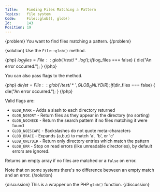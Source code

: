 ```yaml
---
Title:    Finding Files Matching a Pattern
Topics:   file system
Code:     File::glob(), glob()
Id:       143
Position: 19
---
```


{problem}
You want to find files matching a pattern.
{/problem}

{solution}
Use the `File::glob()` method.

{php}
$log_files = File::glob('/test/*.log');
if ($log_files === false)
{
    die("An error occurred.");
}
{/php}

You can also pass flags to the method.

{php}
$dir_list = File::glob('/test/*', GLOB_ONLYDIR);
if ($dir_files === false)
{
    die("An error occurred.");
}
{/php}

Valid flags are:

* `GLOB_MARK` - Adds a slash to each directory returned
* `GLOB_NOSORT` - Return files as they appear in the directory (no sorting)
* `GLOB_NOCHECK` - Return the search pattern if no files matching it were found
* `GLOB_NOESCAPE` - Backslashes do not quote meta-characters
* `GLOB_BRACE` - Expands {a,b,c} to match 'a', 'b', or 'c'
* `GLOB_ONLYDIR` - Return only directory entries which match the pattern
* `GLOB_ERR` - Stop on read errors (like unreadable directories), by default
   errors are ignored.

Returns an empty array if no files are matched or a `false` on error.

Note that on some systems there's no difference between an empty match and an error.
{/solution}

{discussion}
This is a wrapper on the PHP `glob()` function.
{/discussion}
